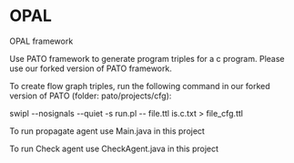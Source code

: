 # OPAL
OPAL framework

Use PATO framework to generate program triples for a c program. Please use our forked version of PATO framework.

To create flow graph triples, run the following command in our forked version of PATO (folder: pato/projects/cfg):

swipl --nosignals --quiet -s run.pl -- file.ttl is.c.txt > file_cfg.ttl

To run propagate agent use Main.java in this project

To run Check agent use CheckAgent.java in this project
